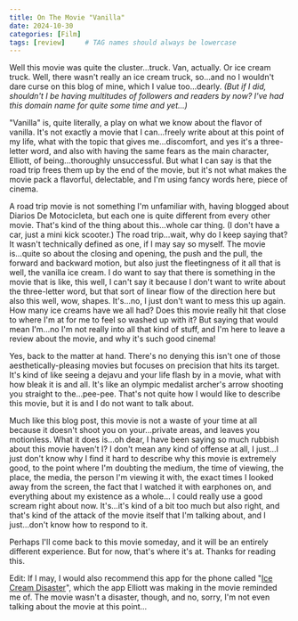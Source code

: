 ```yaml
---
title: On The Movie "Vanilla"
date: 2024-10-30
categories: [Film]
tags: [review]     # TAG names should always be lowercase
---
```


Well this movie was quite the cluster...truck. Van, actually. Or ice cream truck. Well, there wasn't really an ice cream truck, so...and no I wouldn't dare curse on this blog of mine, which I value too...dearly. *(But if I did, shouldn't I be having multitudes of followers and readers by now? I've had this domain name for quite some time and yet...)*

"Vanilla" is, quite literally, a play on what we know about the flavor of vanilla. It's not exactly a movie that I can...freely write about at this point of my life, what with the topic that gives me...discomfort, and yes it's a three-letter word, and also with having the same fears as the main character, Elliott, of being...thoroughly unsuccessful. But what I can say is that the road trip frees them up by the end of the movie, but it's not what makes the movie pack a flavorful, delectable, and I'm using fancy words here, piece of cinema.

A road trip movie is not something I'm unfamiliar with, having blogged about Diarios De Motocicleta, but each one is quite different from every other movie. That's kind of the thing about this...whole car thing. (I don't have a car, just a mini kick scooter.) The road trip...wait, why do I keep saying that? It wasn't technically defined as one, if I may say so myself. The movie is...quite so about the closing and opening, the push and the pull, the forward and backward motion, but also just the fleetingness of it all that is well, the vanilla ice cream. I do want to say that there is something in the movie that is like, this well, I can't say it because I don't want to write about the three-letter word, but that sort of linear flow of the direction here but also this well, wow, shapes. It's...no, I just don't want to mess this up again. How many ice creams have we all had? Does this movie really hit that close to where I'm at for me to feel so washed up with it? But saying that would mean I'm...no I'm not really into all that kind of stuff, and I'm here to leave a review about the movie, and why it's such good cinema!

Yes, back to the matter at hand. There's no denying this isn't one of those aesthetically-pleasing movies but focuses on precision that hits its target. It's kind of like seeing a dejavu and your life flash by in a movie, what with how bleak it is and all. It's like an olympic medalist archer's arrow shooting you straight to the...pee-pee. That's not quite how I would like to describe this movie, but it is and I do not want to talk about.

Much like this blog post, this movie is not a waste of your time at all because it doesn't shoot you on your...private areas, and leaves you motionless. What it does is...oh dear, I have been saying so much rubbish about this movie haven't I? I don't mean any kind of offense at all, I just...I just don't know why I find it hard to describe why this movie is extremely good, to the point where I'm doubting the medium, the time of viewing, the place, the media, the person I'm viewing it with, the exact times I looked away from the screen, the fact that I watched it with earphones on, and everything about my existence as a whole... I could really use a good scream right about now. It's...it's kind of a bit too much but also right, and that's kind of the attack of the movie itself that I'm talking about, and I just...don't know how to respond to it.

Perhaps I'll come back to this movie someday, and it will be an entirely different experience. But for now, that's where it's at. Thanks for reading this.

Edit: If I may, I would also recommend this app for the phone called "[Ice Cream Disaster](https://icecreamdisaster.com/)", which the app Elliott was making in the movie reminded me of. The movie wasn't a disaster, though, and no, sorry, I'm not even talking about the movie at this point...